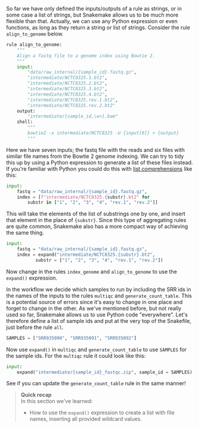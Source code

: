 So far we have only defined the inputs/outputs of a rule as strings, or in
some case a list of strings, but Snakemake allows us to be much more flexible
than that. Actually, we can use any Python expression or even functions, as
long as they return a string or list of strings. Consider the rule
`align_to_genome` below.

```python
rule align_to_genome:
    """
    Align a fastq file to a genome index using Bowtie 2.
    """
    input:
        "data/raw_internal/{sample_id}.fastq.gz",
        "intermediate/NCTC8325.1.bt2",
        "intermediate/NCTC8325.2.bt2",
        "intermediate/NCTC8325.3.bt2",
        "intermediate/NCTC8325.4.bt2",
        "intermediate/NCTC8325.rev.1.bt2",
        "intermediate/NCTC8325.rev.2.bt2"
    output:
        "intermediate/{sample_id,\w+}.bam"
    shell:
        """
        bowtie2 -x intermediate/NCTC8325 -U {input[0]} > {output}
        """
```

Here we have seven inputs; the fastq file with the reads and six files with
similar file names from the Bowtie 2 genome indexing. We can try to tidy this
up by using a Python expression to generate a list of these files instead. If
you're familiar with Python you could do this with 
[list comprehensions](https://docs.python.org/3/tutorial/datastructures.html#list-comprehensions)
like this:

```python
input:
    fastq = "data/raw_internal/{sample_id}.fastq.gz",
    index = [f"intermediate/NCTC8325.{substr}.bt2" for
        substr in ["1", "2", "3", "4", "rev.1", "rev.2"]]
```

This will take the elements of the list of substrings one by one, and insert
that element in the place of `{substr}`. Since this type of aggregating
rules are quite common, Snakemake also has a more compact way of achieving the
same thing.

```python
input:
    fastq = "data/raw_internal/{sample_id}.fastq.gz",
    index = expand("intermediate/NCTC8325.{substr}.bt2",
           substr = ["1", "2", "3", "4", "rev.1", "rev.2"])
```

Now change in the rules `index_genome` and `align_to_genome` to use the
`expand()` expression.

In the workflow we decide which samples to run by including the SRR ids in the
names of the inputs to the rules `multiqc` and `generate_count_table`. This is
a potential source of errors since it's easy to change in one place and forget
to change in the other. As we've mentioned before, but not really used so far,
Snakemake allows us to use Python code "everywhere". Let's therefore define
a list of sample ids and put at the very top of the Snakefile, just before the
rule `all`.

```python
SAMPLES = ["SRR935090", "SRR935091", "SRR935092"]
```

Now use `expand()` in `multiqc` and `generate_count_table` to use `SAMPLES` for
the sample ids. For the `multiqc` rule it could look like this:

```python
input:
    expand("intermediate/{sample_id}_fastqc.zip", sample_id = SAMPLES)
```

See if you can update the `generate_count_table` rule in the same manner!

> **Quick recap** <br>
> In this section we've learned:
>
> - How to use the `expand()` expression to create a list with file names, 
>   inserting all provided wildcard values.